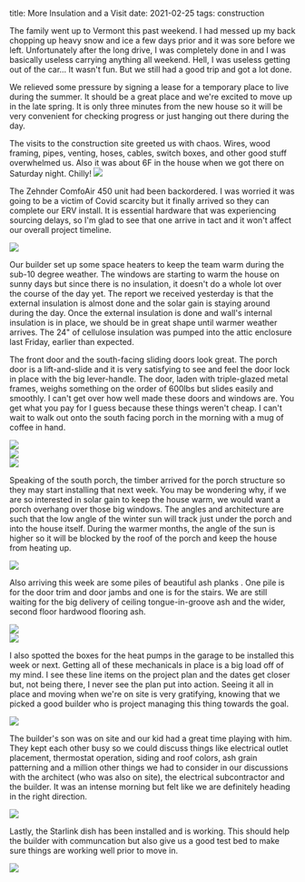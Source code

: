 title: More Insulation and a Visit
date: 2021-02-25
tags: construction


The family went up to Vermont this past weekend.  I had messed up my back chopping up heavy snow and ice a few days prior and it was sore before we left. Unfortunately after the long drive, I was completely done in and I was basically useless carrying anything all weekend.  Hell, I was useless getting out of the car...  It wasn't fun. But we still had a good trip and got a lot done. 

We relieved some pressure by signing a lease for a temporary place to live during the summer. It should be a great place and we're excited to move up in the late spring. It is only three minutes from the new house so it will be very convenient for checking progress or just hanging out there during the day.

The visits to the construction site greeted us with chaos.  Wires, wood framing, pipes, venting, hoses, cables, switch boxes, and other good stuff overwhelmed us. Also it was about 6F in the house when we got there on Saturday night. Chilly!
![](/files/2021-02-25-fireplace-woodbox-framing.jpeg )       

The Zehnder ComfoAir 450 unit had been backordered. I was worried it was going to be a victim of Covid scarcity but it finally arrived so they can complete our ERV install. It is essential hardware that was experiencing sourcing delays, so I'm glad to see that one arrive in tact and it won't affect our overall project timeline.    

![](/files/2021-02-25-zehnderbox.jpeg )       

Our builder set up some space heaters to keep the team warm during the sub-10 degree weather. The windows are starting to warm the house on sunny days but since there is no insulation, it doesn't do a whole lot over the course of the day yet.  The report we received yesterday is that the external insulation is almost done and the solar gain is staying around during the day. Once the external insulation is done and wall's internal insulation is in place, we should be in great shape until warmer weather arrives. The 24" of cellulose insulation was pumped into the attic enclosure last Friday, earlier than expected.

The front door and the south-facing sliding doors look great.  The porch door is a lift-and-slide and it is very satisfying to see and feel the door lock in place with the big lever-handle. The door, laden with triple-glazed metal frames, weighs something on the order of 600lbs but slides easily and smoothly.  I can't get over how well made these doors and windows are.  You get what you pay for I guess because these things weren't cheap. I can't wait to walk out onto the south facing porch in the morning with a mug of coffee in hand. 

![](/files/2021-02-25-frontdoor.jpeg )       
![](/files/2021-02-25-slider1.jpeg )       
![](/files/2021-02-25-slider2.jpeg )       

Speaking of the south porch, the timber arrived for the porch structure so they may start installing that next week. You may be wondering why, if we are so interested in solar gain to keep the house warm, we would want a porch overhang over those big windows. The angles and architecture are such that the low angle of the winter sun will track just under the porch and into the house itself.  During the warmer months, the angle of the sun is higher so it will be blocked by the roof of the porch and keep the house from heating up.

![](/files/2021-02-25-timber.jpeg )       

Also arriving this week are some piles of beautiful ash planks . One pile is for the door trim and door jambs and one is for the stairs. We are still waiting for the big delivery of ceiling tongue-in-groove ash and the wider, second floor hardwood flooring ash. 

![](/files/2021-02-25-ash1.JPG )       
![](/files/2021-02-25-moreash.jpeg )       

I also spotted the boxes for the heat pumps in the garage to be installed this week or next. Getting all of these mechanicals in place is a big load off of my mind.  I see these line items on the project plan and the dates get closer but, not being there, I never see the plan put into action. Seeing it all in place and moving when we're on site is very gratifying, knowing that we picked a good builder who is project managing this thing towards the goal.

![](/files/2021-02-25-heatpumps.jpeg )       

The builder's son was on site and our kid had a great time playing with him. They kept each other busy so we could discuss things like electrical outlet placement, thermostat operation, siding and roof colors, ash grain patterning and a million other things we had to consider in our discussions with the architect (who was also on site), the electrical subcontractor and the builder. It was an intense morning but felt like we are definitely heading in the right direction.

![](/files/2021-02-25-kid-helping1.JPG )       

Lastly, the Starlink dish has been installed and is working. This should help the builder with communcation but also give us a good test bed to make sure things are working well prior to move in. 

![](/files/2021-02-25-west-insulation.jpeg)       